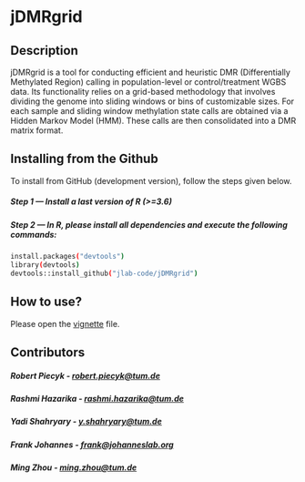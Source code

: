 # jDMRgrid

## Description
jDMRgrid is a tool for conducting efficient and heuristic DMR (Differentially Methylated Region) calling in population-level or control/treatment WGBS data. Its functionality relies on a grid-based methodology that involves dividing the genome into sliding windows or bins of customizable sizes. For each sample and sliding window methylation state calls are obtained via a Hidden Markov Model (HMM). These calls are then consolidated into a DMR matrix format. 

## Installing from the Github

To install from GitHub (development version), follow the steps given below.

##### Step 1 — Install a last version of R (>=3.6)

##### Step 2 — In R, please install all dependencies and execute the following commands:
```sh
install.packages("devtools")
library(devtools)
devtools::install_github("jlab-code/jDMRgrid")
```
## How to use?
Please open the [vignette](https://github.com/robert-piecyk/jDMRgrid/blob/master/vignettes/manual.pdf) file.

## Contributors
##### Robert Piecyk - robert.piecyk@tum.de
##### Rashmi Hazarika - rashmi.hazarika@tum.de
##### Yadi Shahryary - y.shahryary@tum.de
##### Frank Johannes - frank@johanneslab.org
##### Ming Zhou - ming.zhou@tum.de 

